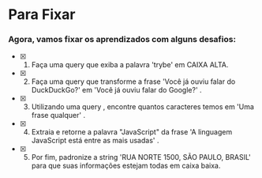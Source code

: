 # Para Fixar
### Agora, vamos fixar os aprendizados com alguns desafios:
-  [x] 1. Faça uma query que exiba a palavra 'trybe' em CAIXA ALTA.
-  [x] 2. Faça uma query que transforme a frase 'Você já ouviu falar do DuckDuckGo?' em 'Você já ouviu falar do Google?' .
-  [x] 3. Utilizando uma query , encontre quantos caracteres temos em 'Uma frase qualquer' .
-  [x] 4. Extraia e retorne a palavra "JavaScript" da frase 'A linguagem JavaScript está entre as mais usadas' .
-  [x] 5. Por fim, padronize a string 'RUA NORTE 1500, SÃO PAULO, BRASIL' para que suas informações estejam todas em caixa baixa.
